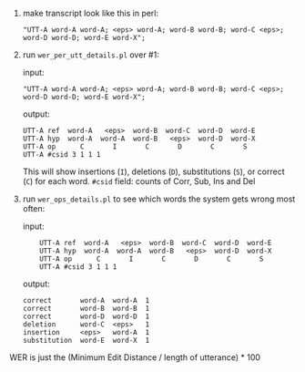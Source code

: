 1. make transcript look like this in perl:

    ```
    "UTT-A word-A word-A; <eps> word-A; word-B word-B; word-C <eps>; word-D word-D; word-E word-X";
    ```

2. run `wer_per_utt_details.pl` over #1:

    input:

    ```
    "UTT-A word-A word-A; <eps> word-A; word-B word-B; word-C <eps>; word-D word-D; word-E word-X";
    ```

    output:

    ```
    UTT-A ref  word-A   <eps>  word-B  word-C  word-D  word-E
    UTT-A hyp  word-A  word-A  word-B   <eps>  word-D  word-X
    UTT-A op      C       I       C       D       C       S
    UTT-A #csid 3 1 1 1
    ```

   This will show insertions (`I`), deletions (`D`), substitutions (`S`), or correct (`C`) for each word.
   `#csid` field: counts of Corr, Sub, Ins and Del

3. run `wer_ops_details.pl` to see which words the system gets wrong most often:

    input:

    ```
        UTT-A ref  word-A   <eps>  word-B  word-C  word-D  word-E
        UTT-A hyp  word-A  word-A  word-B   <eps>  word-D  word-X
        UTT-A op      C       I       C       D       C       S
        UTT-A #csid 3 1 1 1
    ```

    output:

    ```
    correct       word-A  word-A  1
    correct       word-B  word-B  1
    correct       word-D  word-D  1
    deletion      word-C  <eps>   1
    insertion     <eps>   word-A  1
    substitution  word-E  word-X  1
    ```

WER is just the (Minimum Edit Distance / length of utterance) * 100
